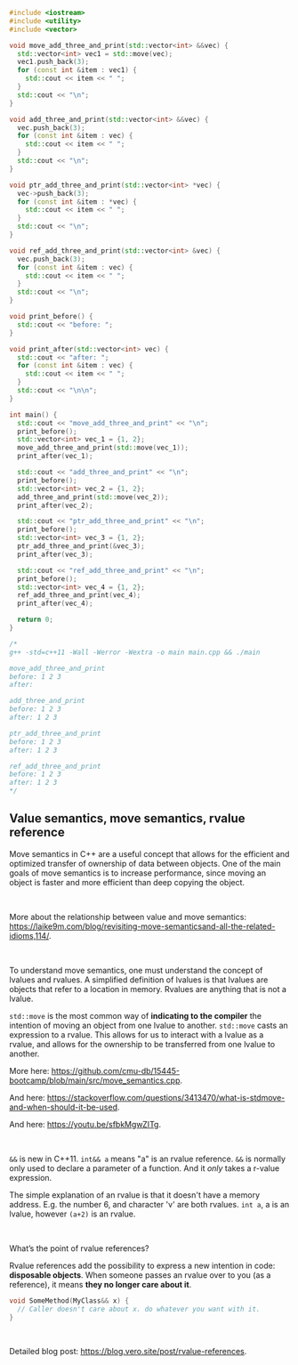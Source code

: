 ```cpp
#include <iostream>
#include <utility>
#include <vector>

void move_add_three_and_print(std::vector<int> &&vec) {
  std::vector<int> vec1 = std::move(vec);
  vec1.push_back(3);
  for (const int &item : vec1) {
    std::cout << item << " ";
  }
  std::cout << "\n";
}

void add_three_and_print(std::vector<int> &&vec) {
  vec.push_back(3);
  for (const int &item : vec) {
    std::cout << item << " ";
  }
  std::cout << "\n";
}

void ptr_add_three_and_print(std::vector<int> *vec) {
  vec->push_back(3);
  for (const int &item : *vec) {
    std::cout << item << " ";
  }
  std::cout << "\n";
}

void ref_add_three_and_print(std::vector<int> &vec) {
  vec.push_back(3);
  for (const int &item : vec) {
    std::cout << item << " ";
  }
  std::cout << "\n";
}

void print_before() {
  std::cout << "before: ";
}

void print_after(std::vector<int> vec) {
  std::cout << "after: ";
  for (const int &item : vec) {
    std::cout << item << " ";
  }
  std::cout << "\n\n";
}

int main() {
  std::cout << "move_add_three_and_print" << "\n";
  print_before();
  std::vector<int> vec_1 = {1, 2};
  move_add_three_and_print(std::move(vec_1));
  print_after(vec_1);

  std::cout << "add_three_and_print" << "\n";
  print_before();
  std::vector<int> vec_2 = {1, 2};
  add_three_and_print(std::move(vec_2));
  print_after(vec_2);

  std::cout << "ptr_add_three_and_print" << "\n";
  print_before();
  std::vector<int> vec_3 = {1, 2};
  ptr_add_three_and_print(&vec_3);
  print_after(vec_3);

  std::cout << "ref_add_three_and_print" << "\n";
  print_before();
  std::vector<int> vec_4 = {1, 2};
  ref_add_three_and_print(vec_4);
  print_after(vec_4);

  return 0;
}

/*
g++ -std=c++11 -Wall -Werror -Wextra -o main main.cpp && ./main

move_add_three_and_print
before: 1 2 3 
after: 

add_three_and_print
before: 1 2 3 
after: 1 2 3 

ptr_add_three_and_print
before: 1 2 3 
after: 1 2 3 

ref_add_three_and_print
before: 1 2 3 
after: 1 2 3
*/
```

## Value semantics, move semantics, rvalue reference

Move semantics in C++ are a useful concept that allows for the efficient and optimized transfer of ownership of data between objects. One of the main goals of move semantics is to increase performance, since moving an object is faster and more efficient than deep copying the object.

<br />

More about the relationship between value and move semantics: https://laike9m.com/blog/revisiting-move-semanticsand-all-the-related-idioms,114/.

<br />

To understand move semantics, one must understand the concept of lvalues and rvalues. A simplified definition of lvalues is that lvalues are objects that refer to a location in memory. Rvalues are anything that is not a lvalue.

`std::move` is the most common way of **indicating to the compiler** the intention of moving an object from one lvalue to another. `std::move` casts an expression to a rvalue. This allows for us to interact with a lvalue as a rvalue, and allows for the ownership to be transferred from one lvalue to another.

More here: https://github.com/cmu-db/15445-bootcamp/blob/main/src/move_semantics.cpp.

And here: https://stackoverflow.com/questions/3413470/what-is-stdmove-and-when-should-it-be-used.

And here: https://youtu.be/sfbkMgwZITg.

<br />

`&&` is new in C++11. `int&& a` means "a" is an rvalue reference. `&&` is normally only used to declare a parameter of a function. And it *only* takes a r-value expression.

The simple explanation of an rvalue is that it doesn't have a memory address. E.g. the number 6, and character 'v' are both rvalues. `int a`, a is an lvalue, however `(a+2)` is an rvalue.

<br />

What’s the point of rvalue references?

Rvalue references add the possibility to express a new intention in code: **disposable objects**. When someone passes an rvalue over to you (as a reference), it means **they no longer care about it**.

```cpp
void SomeMethod(MyClass&& x) {
  // Caller doesn't care about x. do whatever you want with it.
}
```

<br />

Detailed blog post: https://blog.vero.site/post/rvalue-references.
